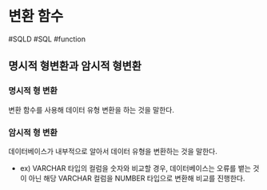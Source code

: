 # 변환 함수

#SQLD #SQL #function 

## 명시적 형변환과 암시적 형변환

### 명시적 형 변환

변환 함수를 사용해 데이터 유형 변환을 하는 것을 말한다.

### 암시적 형 변환

데이터베이스가 내부적으로 알아서 데이터 유형을 변환하는 것을 말한다.

- ex) VARCHAR 타입의 컬럼을 숫자와 비교할 경우, 데이터베이스는 오류를 뱉는 것이 아닌 해당 VARCHAR 컬럼을 NUMBER 타입으로 변환해 비교를 진행한다.

